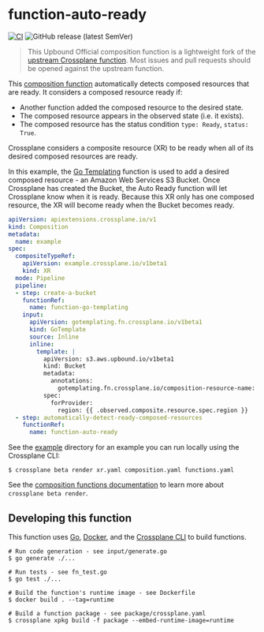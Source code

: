 # function-auto-ready
[![CI](https://github.com/upbound/function-auto-ready/actions/workflows/ci.yml/badge.svg)](https://github.com/upbound/function-auto-ready/actions/workflows/ci.yml) ![GitHub release (latest SemVer)](https://img.shields.io/github/release/upbound/function-auto-ready)

> This Upbound Official composition function is a lightweight fork of the
> [upstream Crossplane function][contrib-function]. Most issues and pull
> requests should be opened against the upstream function.

[contrib-function]: https://github.com/crossplane-contrib/function-auto-ready

This [composition function][docs-functions] automatically detects composed
resources that are ready. It considers a composed resource ready if:

* Another function added the composed resource to the desired state.
* The composed resource appears in the observed state (i.e. it exists).
* The composed resource has the status condition `type: Ready`, `status: True`.

Crossplane considers a composite resource (XR) to be ready when all of its
desired composed resources are ready.

In this example, the [Go Templating][fn-go-templating] function is used to add
a desired composed resource - an Amazon Web Services S3 Bucket. Once Crossplane
has created the Bucket, the Auto Ready function will let Crossplane know when it
is ready. Because this XR only has one composed resource, the XR will become
ready when the Bucket becomes ready.

```yaml
apiVersion: apiextensions.crossplane.io/v1
kind: Composition
metadata:
  name: example
spec:
  compositeTypeRef:
    apiVersion: example.crossplane.io/v1beta1
    kind: XR
  mode: Pipeline
  pipeline:
  - step: create-a-bucket
    functionRef:
      name: function-go-templating
    input:
      apiVersion: gotemplating.fn.crossplane.io/v1beta1
      kind: GoTemplate
      source: Inline
      inline:
        template: |
          apiVersion: s3.aws.upbound.io/v1beta1
          kind: Bucket
          metadata:
            annotations:
              gotemplating.fn.crossplane.io/composition-resource-name: bucket
          spec:
            forProvider:
              region: {{ .observed.composite.resource.spec.region }}
  - step: automatically-detect-ready-composed-resources
    functionRef:
      name: function-auto-ready
```

See the [example](example) directory for an example you can run locally using
the Crossplane CLI:

```shell
$ crossplane beta render xr.yaml composition.yaml functions.yaml
```

See the [composition functions documentation][docs-functions] to learn more
about `crossplane beta render`.

## Developing this function

This function uses [Go][go], [Docker][docker], and the [Crossplane CLI][cli] to
build functions.

```shell
# Run code generation - see input/generate.go
$ go generate ./...

# Run tests - see fn_test.go
$ go test ./...

# Build the function's runtime image - see Dockerfile
$ docker build . --tag=runtime

# Build a function package - see package/crossplane.yaml
$ crossplane xpkg build -f package --embed-runtime-image=runtime
```

[docs-functions]: https://docs.crossplane.io/v1.14/concepts/composition-functions/
[fn-go-templating]: https://github.com/upbound/function-go-templating/tree/main
[go]: https://go.dev
[docker]: https://www.docker.com
[cli]: https://docs.crossplane.io/latest/cli